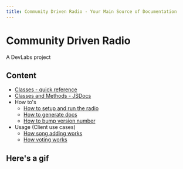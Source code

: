 ```yaml
---
title: Community Driven Radio - Your Main Source of Documentation
---
```


# Community Driven Radio

A DevLabs project

## Content

- [Classes - quick reference](classes-quick-reference/)
- [Classes and Methods - JSDocs](jsdocs/)
- How to's
  - [How to setup and run the radio](http://bratanov.github.com/community-driven-radio#how-to-run)
  - [How to generate docs](how-to/documentation.md)
  - [How to bump version number](how-to/versions.md)
- Usage (Client use cases)
  - [How song adding works](usage/adding-songs.md)
  - [How voting works](usage/voting.md)

## Here's a gif

<div id="radio-gif"></div>

<script type="text-javascript">
  var radioGifs = [
    'https://media.giphy.com/media/LX3xsKXQgZoGs/giphy.gif',
    'https://media.giphy.com/media/NkkKrHU2wAin6/giphy.gif',
    'https://media.giphy.com/media/l2YWqtgoYCX5i5RBu/giphy.gif',
    'https://media.giphy.com/media/XEeASREtdxeSc/giphy.gif',
    'https://media.giphy.com/media/ER9ew0BbQGCDC/giphy.gif'
  ];
  document.getElementById('radio-gif').innerHTML = '<img src="' + radioGifs[Math.random() * radioGifs.length] + '" />';
</script>
